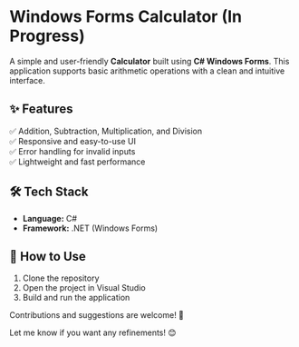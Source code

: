 # Windows Forms Calculator (In Progress) 

A simple and user-friendly **Calculator** built using **C# Windows Forms**. This application supports basic arithmetic operations with a clean and intuitive interface.  

## ✨ Features  
✅ Addition, Subtraction, Multiplication, and Division  
✅ Responsive and easy-to-use UI  
✅ Error handling for invalid inputs  
✅ Lightweight and fast performance  

## 🛠️ Tech Stack  
- **Language:** C#  
- **Framework:** .NET (Windows Forms)  

## 🚀 How to Use  
1. Clone the repository  
2. Open the project in Visual Studio  
3. Build and run the application  

Contributions and suggestions are welcome! 🎉  

Let me know if you want any refinements! 😊
